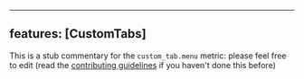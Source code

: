 
---
features: [CustomTabs]
---

This is a stub commentary for the `custom_tab.menu` metric: please feel free to edit (read the
[contributing guidelines](https://github.com/mozilla/glean-annotations/blob/main/CONTRIBUTING.md)
if you haven't done this before)

